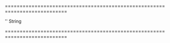 <!--**
/*-------------------------------------------
    Auto-generated file. Do not modify.
-------------------------------------------

**-->
===========================================================================
<!--hidden--><!--/hidden-->
<!--default-->''<!--/default-->
<!--type-->String<!--/type-->
===========================================================================

<!--shortDescription-->

<!--/shortDescription-->

<!--fullDescription-->

<!--/fullDescription-->